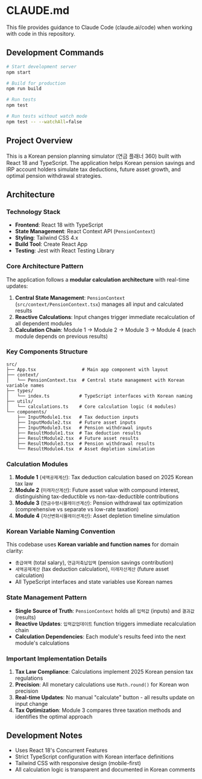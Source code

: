 # CLAUDE.md

This file provides guidance to Claude Code (claude.ai/code) when working with code in this repository.

## Development Commands

```bash
# Start development server
npm start

# Build for production
npm run build

# Run tests
npm test

# Run tests without watch mode
npm test -- --watchAll=false
```

## Project Overview

This is a Korean pension planning simulator (연금 플래너 360) built with React 18 and TypeScript. The application helps Korean pension savings and IRP account holders simulate tax deductions, future asset growth, and optimal pension withdrawal strategies.

## Architecture

### Technology Stack
- **Frontend**: React 18 with TypeScript
- **State Management**: React Context API (`PensionContext`)
- **Styling**: Tailwind CSS 4.x
- **Build Tool**: Create React App
- **Testing**: Jest with React Testing Library

### Core Architecture Pattern
The application follows a **modular calculation architecture** with real-time updates:

1. **Central State Management**: `PensionContext` (`src/context/PensionContext.tsx`) manages all input and calculated results
2. **Reactive Calculations**: Input changes trigger immediate recalculation of all dependent modules
3. **Calculation Chain**: Module 1 → Module 2 → Module 3 → Module 4 (each module depends on previous results)

### Key Components Structure

```
src/
├── App.tsx                 # Main app component with layout
├── context/
│   └── PensionContext.tsx  # Central state management with Korean variable names
├── types/
│   └── index.ts           # TypeScript interfaces with Korean naming
├── utils/
│   └── calculations.ts    # Core calculation logic (4 modules)
└── components/
    ├── InputModule1.tsx   # Tax deduction inputs
    ├── InputModule2.tsx   # Future asset inputs
    ├── InputModule3.tsx   # Pension withdrawal inputs
    ├── ResultModule1.tsx  # Tax deduction results
    ├── ResultModule2.tsx  # Future asset results
    ├── ResultModule3.tsx  # Pension withdrawal results
    └── ResultModule4.tsx  # Asset depletion simulation
```

### Calculation Modules

1. **Module 1** (`세액공제계산`): Tax deduction calculation based on 2025 Korean tax law
2. **Module 2** (`미래자산계산`): Future asset value with compound interest, distinguishing tax-deductible vs non-tax-deductible contributions
3. **Module 3** (`연금수령시뮬레이션계산`): Pension withdrawal tax optimization (comprehensive vs separate vs low-rate taxation)
4. **Module 4** (`자산변화시뮬레이션계산`): Asset depletion timeline simulation

### Korean Variable Naming Convention

This codebase uses **Korean variable and function names** for domain clarity:
- `총급여액` (total salary), `연금저축납입액` (pension savings contribution)
- `세액공제계산` (tax deduction calculation), `미래자산계산` (future asset calculation)
- All TypeScript interfaces and state variables use Korean names

### State Management Pattern

- **Single Source of Truth**: `PensionContext` holds all `입력값` (inputs) and `결과값` (results)
- **Reactive Updates**: `입력값업데이트` function triggers immediate recalculation chain
- **Calculation Dependencies**: Each module's results feed into the next module's calculations

### Important Implementation Details

1. **Tax Law Compliance**: Calculations implement 2025 Korean pension tax regulations
2. **Precision**: All monetary calculations use `Math.round()` for Korean won precision
3. **Real-time Updates**: No manual "calculate" button - all results update on input change
4. **Tax Optimization**: Module 3 compares three taxation methods and identifies the optimal approach

## Development Notes

- Uses React 18's Concurrent Features
- Strict TypeScript configuration with Korean interface definitions
- Tailwind CSS with responsive design (mobile-first)
- All calculation logic is transparent and documented in Korean comments